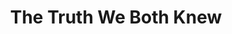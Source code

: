 ---
title: The Truth We Both Knew
releaseDate: 2015-03-17
embed: '<iframe width="560" height="315" src="https://www.youtube.com/embed/AOKicWzOaEs" frameborder="0" allowfullscreen></iframe>'
---